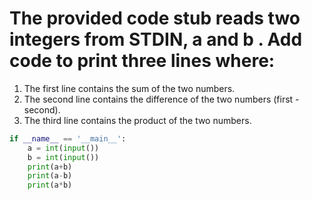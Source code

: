 # The provided code stub reads two integers from STDIN, a and b . Add code to print three lines where:

1. The first line contains the sum of the two numbers.<br>
2. The second line contains the difference of the two numbers (first - second).<br>
3. The third line contains the product of the two numbers.<br>

```python
if __name__ == '__main__':
    a = int(input())
    b = int(input())
    print(a+b)
    print(a-b)
    print(a*b)
```

